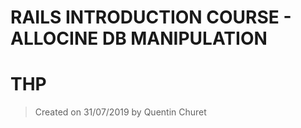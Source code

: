 
# RAILS INTRODUCTION COURSE - ALLOCINE DB MANIPULATION
# THP

> Created on 31/07/2019 by Quentin Churet
